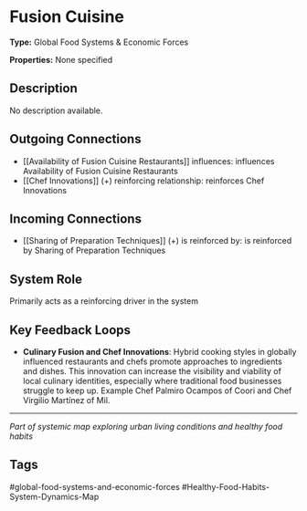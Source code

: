 # Fusion Cuisine

**Type:** Global Food Systems & Economic Forces

**Properties:** None specified

## Description
No description available.

## Outgoing Connections
- [[Availability of Fusion Cuisine Restaurants]] influences: influences Availability of Fusion Cuisine Restaurants
- [[Chef Innovations]] (+) reinforcing relationship: reinforces Chef Innovations

## Incoming Connections
- [[Sharing of Preparation Techniques]] (+) is reinforced by: is reinforced by Sharing of Preparation Techniques

## System Role
Primarily acts as a reinforcing driver in the system

## Key Feedback Loops
- **Culinary Fusion and Chef Innovations**: Hybrid cooking styles in globally influenced restaurants and chefs promote approaches to ingredients and dishes. This innovation can increase the visibility and viability of local culinary identities, especially where traditional food businesses struggle to keep up. Example Chef Palmiro Ocampos of Coori and Chef Virgilio Martínez of Mil.

---
*Part of systemic map exploring urban living conditions and healthy food habits*

## Tags
#global-food-systems-and-economic-forces #Healthy-Food-Habits-System-Dynamics-Map
